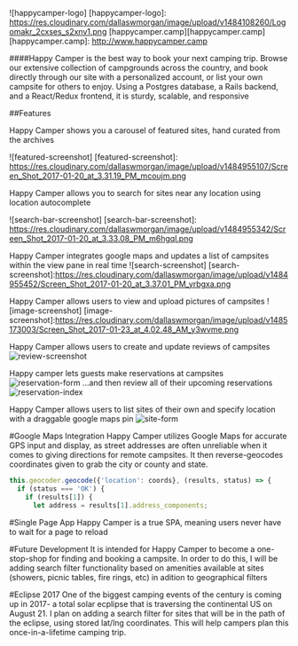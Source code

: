 ![happycamper-logo]
[happycamper-logo]: https://res.cloudinary.com/dallaswmorgan/image/upload/v1484108260/Logomakr_2cxses_s2xnv1.png
[happycamper.camp][happycamper.camp]
[happycamper.camp]: http://www.happycamper.camp

####Happy Camper is the best way to book your next camping trip.
Browse our extensive collection of campgrounds across the country, and book directly through our site with a personalized account, or list your own campsite for others to enjoy. Using a Postgres database, a Rails backend, and a React/Redux frontend, it is sturdy, scalable, and responsive

##Features

Happy Camper shows you a carousel of featured sites, hand curated from the archives

![featured-screenshot]
[featured-screenshot]: https://res.cloudinary.com/dallaswmorgan/image/upload/v1484955107/Screen_Shot_2017-01-20_at_3.31.19_PM_mcoujm.png

Happy Camper allows you to search for sites near any location using location autocomplete

![search-bar-screenshot]
[search-bar-screenshot]: https://res.cloudinary.com/dallaswmorgan/image/upload/v1484955342/Screen_Shot_2017-01-20_at_3.33.08_PM_m6hgql.png

Happy Camper integrates google maps and updates a list of campsites within the view pane in real time
![search-screenshot]
[search-screenshot]:https://res.cloudinary.com/dallaswmorgan/image/upload/v1484955452/Screen_Shot_2017-01-20_at_3.37.01_PM_yrbgxa.png

Happy Camper allows users to view and upload pictures of campsites
![image-screenshot]
[image-screenshot]:https://res.cloudinary.com/dallaswmorgan/image/upload/v1485173003/Screen_Shot_2017-01-23_at_4.02.48_AM_y3wvme.png

Happy Camper allows users to create and update reviews of campsites
![review-screenshot](https://res.cloudinary.com/dallaswmorgan/image/upload/v1485173111/Screen_Shot_2017-01-23_at_4.04.47_AM_ba0tol.png)

Happy camper lets guests make reservations at campsites
![reservation-form](https://res.cloudinary.com/dallaswmorgan/image/upload/v1485173191/Screen_Shot_2017-01-23_at_4.06.06_AM_ypfnok.png)
...and then review all of their upcoming reservations
![reservation-index](https://res.cloudinary.com/dallaswmorgan/image/upload/v1485173221/Screen_Shot_2017-01-23_at_4.06.40_AM_tggcqu.png)

Happy Camper allows users to list sites of their own and specify location with a draggable google maps pin
![site-form](https://res.cloudinary.com/dallaswmorgan/image/upload/v1485173389/Screen_Shot_2017-01-23_at_4.09.10_AM_dzky8t.png)

#Google Maps Integration
Happy Camper utilizes Google Maps for accurate GPS input and display, as street addresses are often unreliable when it comes to giving directions for remote campsites. It then reverse-geocodes coordinates given to grab the city or county and state.

```js
this.geocoder.geocode({'location': coords}, (results, status) => {
  if (status === 'OK') {
    if (results[1]) {
      let address = results[1].address_components;
```

#Single Page App
Happy Camper is a true SPA, meaning users never have to wait for a page to reload

#Future Development
It is intended for Happy Camper to become a one-stop-shop for finding and booking a campsite. In order to do this, I will be adding search filter functionality based on amenities available at sites (showers, picnic tables, fire rings, etc) in adition to geographical filters

#Eclipse 2017
One of the biggest camping events of the century is coming up in 2017- a total solar ecplipse that is traversing the continental US on August 21. I plan on adding a search filter for sites that will be in the path of the eclipse, using stored lat/lng coordinates. This will help campers plan this once-in-a-lifetime camping trip.
